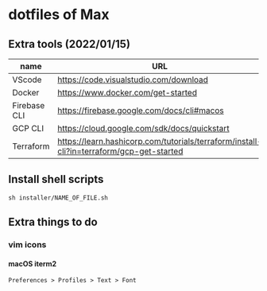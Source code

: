 # dotfiles of Max

## Extra tools (2022/01/15)
|name|URL|
|-|-|
|VScode|https://code.visualstudio.com/download|
|Docker|https://www.docker.com/get-started|
|Firebase CLI|https://firebase.google.com/docs/cli#macos|
|GCP CLI|https://cloud.google.com/sdk/docs/quickstart|
|Terraform|https://learn.hashicorp.com/tutorials/terraform/install-cli?in=terraform/gcp-get-started|

## Install shell scripts
```
sh installer/NAME_OF_FILE.sh
```

## Extra things to do
### vim icons
#### macOS iterm2
`Preferences > Profiles > Text > Font`

